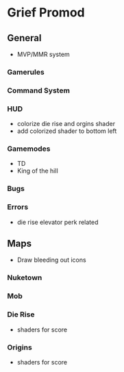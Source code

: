 # Grief Promod


## General

- MVP/MMR system

### Gamerules

### Command System

### HUD

- colorize die rise and orgins shader
- add colorized shader to bottom left

### Gamemodes

- TD
- King of the hill

### Bugs

### Errors

- die rise elevator perk related



## Maps

- Draw bleeding out icons

### Nuketown

### Mob

### Die Rise

- shaders for score

### Origins

- shaders for score